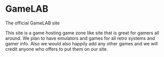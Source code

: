 # GameLAB
The official GameLAB site

This site is a game hosting game zone like site that is great for gamers all around. We plan to have emulators and games for all retro systems and gamer info. Also we would also happily add any other games and we will credit anyone who offers to put them on our site.
